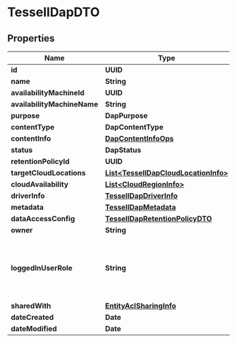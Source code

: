 

# TessellDapDTO


## Properties

Name | Type | Description | Notes
------------ | ------------- | ------------- | -------------
**id** | **UUID** |  |  [optional]
**name** | **String** |  |  [optional]
**availabilityMachineId** | **UUID** |  |  [optional]
**availabilityMachineName** | **String** |  |  [optional]
**purpose** | **DapPurpose** |  |  [optional]
**contentType** | **DapContentType** |  |  [optional]
**contentInfo** | [**DapContentInfoOps**](DapContentInfoOps.md) |  |  [optional]
**status** | **DapStatus** |  |  [optional]
**retentionPolicyId** | **UUID** |  |  [optional]
**targetCloudLocations** | [**List&lt;TessellDapCloudLocationInfo&gt;**](TessellDapCloudLocationInfo.md) |  |  [optional]
**cloudAvailability** | [**List&lt;CloudRegionInfo&gt;**](CloudRegionInfo.md) |  |  [optional]
**driverInfo** | [**TessellDapDriverInfo**](TessellDapDriverInfo.md) |  |  [optional]
**metadata** | [**TessellDapMetadata**](TessellDapMetadata.md) |  |  [optional]
**dataAccessConfig** | [**TessellDapRetentionPolicyDTO**](TessellDapRetentionPolicyDTO.md) |  |  [optional]
**owner** | **String** |  |  [optional]
**loggedInUserRole** | **String** | The role of the logged in user for accessing the Availability Machine |  [optional]
**sharedWith** | [**EntityAclSharingInfo**](EntityAclSharingInfo.md) |  |  [optional]
**dateCreated** | **Date** |  |  [optional]
**dateModified** | **Date** |  |  [optional]




